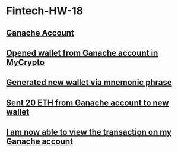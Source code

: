# Fintech-HW-18

## [Ganache Account](desktop/Blockchain_1)

## [Opened wallet from Ganache account in MyCrypto](desktop/Blockchain_2)

## [Generated new wallet via mnemonic phrase](desktop/Blockchain_3)

## [Sent 20 ETH from Ganache account to new wallet](desktop/Blockchain_4)

## [I am now able to view the transaction on my Ganache account](desktop/Blockchain_5)
